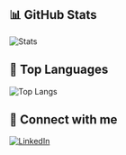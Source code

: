 ## 📊 GitHub Stats
![Stats](https://github-readme-stats.vercel.app/api?username=MengulluogluMali&show_icons=true&theme=radical)

## 🧠 Top Languages
![Top Langs](https://github-readme-stats.vercel.app/api/top-langs/?username=MengulluogluMali&layout=compact)

## 🔗 Connect with me
[![LinkedIn](https://img.shields.io/badge/LinkedIn-black?logo=linkedin&logoColor=white)](https://www.linkedin.com/in/mehmet-ali-meng%C3%BCll%C3%BCo%C4%9Flu-332ab1251/)
